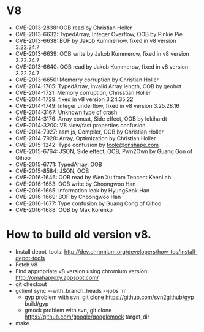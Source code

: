 # V8

* CVE-2013-2838: OOB read by Christian Holler
* CVE-2013-6632: TypedArray, Integer Overflow, OOB by Pinkie Pie
* CVE-2013-6638: BOF by Jakob Kummerrow, fixed in v8 version 3.22.24.7
* CVE-2013-6639: OOB write by Jakob Kummerow, fixed in v8 version 3.22.24.7
* CVE-2013-6640: OOB read by Jakob Kummerow, fixed in v8 version 3.22.24.7
* CVE-2013-6650: Memorry corruption by Christian Holler
* CVE-2014-1705: TypedArray, Invalid Array length, OOB by geohot
* CVE-2014-1721: Memory corruption, Chrisstian Holler
* CVE-2014-1729: fixed in v8 version 3.24.35.22
* CVE-2014-1749: Integer underflow, fixed in v8 version 3.25.28.16
* CVE-2014-3167: Unknown type of crash
* CVE-2014-3176: Array concat, Side effect, OOB by lokihardt
* CVE-2014-3200: V8 slow/fast properties confusion
* CVE-2014-7927: asm.js, Compiler, OOB by Christian Holler
* CVE-2014-7928: Array, Optimization by Christian Holler
* CVE-2015-1242: Type confusion by fcole@onshape.com
* CVE-2015-6764: JSON, Side effect, OOB, Pwn2Own by Guang Gon of Qihoo
* CVE-2015-6771: TypedArray, OOB
* CVE-2015-8584: JSON, OOB
* CVE-2016-1646: OOB read by Wen Xu from Tencent KeenLab
* CVE-2016-1653: OOB write by Choongwoo Han
* CVE-2016-1665: Information leak by HyungSeok Han
* CVE-2016-1669: BOF by Choongwoo Han
* CVE-2016-1677: Type confusion by Guang Cong of Qihoo
* CVE-2016-1688: OOB by Max Korenko

# How to build old version v8.
* Install depot\_tools: http://dev.chromium.org/developers/how-tos/install-depot-tools
* Fetch v8
* Find appropriate v8 version using chromium version: http://omahaproxy.appspot.com/
* git checkout <tagname>
* gclient sync --with\_branch\_heads --jobs 'n'
  * gyp problem with svn, git clone https://github.com/svn2github/gyp build/gyp
  * gmock problem with svn, git clone https://github.com/google/googlemock target\_dir
* make

